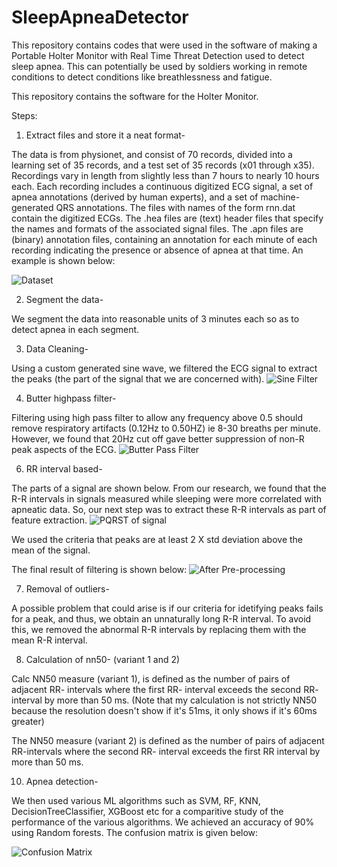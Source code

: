 # SleepApneaDetector

This repository contains codes that were used in the software of making a Portable Holter Monitor with Real Time Threat Detection used to detect sleep apnea. 
This can potentially be used by soldiers working in remote conditions to detect conditions like breathlessness and fatigue. 

This repository contains the software for the Holter Monitor.

Steps:
1. Extract files and store it a neat format-

The data is from physionet, and consist of 70 records, divided into a learning set of 35 records, and a test set of 35 records (x01 through x35). Recordings vary in length from slightly less than 7 hours to nearly 10 hours each. Each recording includes a continuous digitized ECG signal, a set of apnea annotations (derived by human experts), and a set of machine-generated QRS annotations. The files with names of the form rnn.dat contain the digitized ECGs. The .hea files are (text) header files that specify the names and formats of the associated signal files. The .apn files are (binary) annotation files, containing an annotation for each minute of each recording indicating the presence or absence of apnea at that time. An example is shown below:

![Dataset](https://github.com/soundarya98/SleepApneaDetector/blob/master/Images/Dataset.png)


2. Segment the data-

We segment the data into reasonable units of 3 minutes each so as to detect apnea in each segment.

3. Data Cleaning-

Using a custom generated sine wave, we filtered the ECG signal to extract the peaks (the part of the signal that we are concerned with).
![Sine Filter](https://github.com/soundarya98/SleepApneaDetector/blob/master/Images/Sine_Filter.png)

4. Butter highpass filter-

Filtering using high pass filter to allow any frequency above 0.5 should remove respiratory artifacts (0.12Hz to 0.50HZ) ie 8-30 breaths per minute. However, we found that 20Hz cut off gave better suppression of non-R peak aspects of the ECG.
![Butter Pass Filter](https://github.com/soundarya98/SleepApneaDetector/blob/master/Images/Butter_pass_filter.png)


6. RR interval based-

The parts of a signal are shown below. From our research, we found that the R-R intervals in signals measured while sleeping were more correlated with apneatic data. So, our next step was to extract these R-R intervals as part of feature extraction.
![PQRST of signal](https://github.com/soundarya98/SleepApneaDetector/blob/master/Images/PQRST-In-the-ECG-waveform.png)

We used the criteria that peaks are at least 2 X std deviation above the mean of the signal.

The final result of filtering is shown below:
![After Pre-processing](https://github.com/soundarya98/SleepApneaDetector/blob/master/Images/AfterPreprocessing.png)

7. Removal of outliers-

A possible problem that could arise is if our criteria for idetifying peaks fails for a peak, and thus, we obtain an unnaturally long R-R interval. To avoid this, we removed the abnormal R-R intervals by replacing them with the mean R-R interval.

8. Calculation of nn50- (variant 1 and 2)

Calc NN50 measure (variant 1), is defined as the number of pairs of adjacent RR- intervals where the first RR- interval exceeds the second RR- interval by more than 50 ms.
(Note that my calculation is not strictly NN50 because the resolution doesn't show if it's 51ms, it only shows if it's 60ms greater)

The NN50 measure (variant 2) is defined as the number of pairs of adjacent RR-intervals where the second RR- interval exceeds the first RR interval by more than 50 ms.

10. Apnea detection-

We then used various ML algorithms such as SVM, RF, KNN, DecisionTreeClassifier, XGBoost etc for a comparitive study of the performance of the various algorithms.
We achieved an accuracy of 90% using Random forests. 
The confusion matrix is given below:

![Confusion Matrix](https://github.com/soundarya98/SleepApneaDetector/blob/master/Images/ConfusionMatrix.png)




